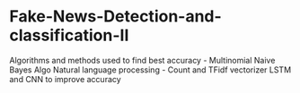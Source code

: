 # Fake-News-Detection-and-classification-II
Algorithms and methods used to find best accuracy - 
    Multinomial Naive Bayes Algo
    Natural language processing - Count and TFidf vectorizer
    LSTM and CNN to improve accuracy
    
